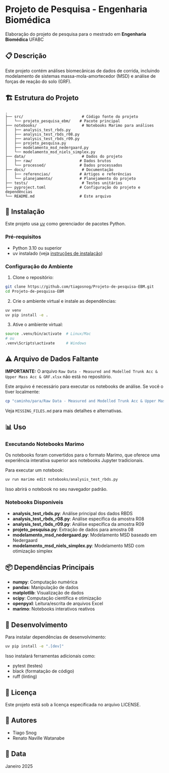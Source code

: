 # Projeto de Pesquisa - Engenharia Biomédica

Elaboração do projeto de pesquisa para o mestrado em **Engenharia Biomédica** UFABC

## 📋 Descrição

Este projeto contém análises biomecânicas de dados de corrida, incluindo modelamento de sistemas massa-mola-amortecedor (MSD) e análise de forças de reação do solo (GRF).

## 🏗️ Estrutura do Projeto

```
.
├── src/                          # Código fonte do projeto
│   └── projeto_pesquisa_ebm/    # Pacote principal
├── notebooks/                    # Notebooks Marimo para análises
│   ├── analysis_test_rbds.py
│   ├── analysis_test_rbds_r08.py
│   ├── analysis_test_rbds_r09.py
│   ├── projeto_pesquisa.py
│   ├── modelamento_msd_nedergaard.py
│   └── modelamento_msd_niels_simplex.py
├── data/                         # Dados do projeto
│   ├── raw/                     # Dados brutos
│   └── processed/               # Dados processados
├── docs/                         # Documentação
│   ├── referencias/             # Artigos e referências
│   └── planejamento/            # Planejamento do projeto
├── tests/                        # Testes unitários
├── pyproject.toml               # Configuração do projeto e dependências
└── README.md                    # Este arquivo
```

## 🚀 Instalação

Este projeto usa [uv](https://github.com/astral-sh/uv) como gerenciador de pacotes Python.

### Pré-requisitos

- Python 3.10 ou superior
- uv instalado (veja [instruções de instalação](https://github.com/astral-sh/uv#installation))

### Configuração do Ambiente

1. Clone o repositório:
```bash
git clone https://github.com/tiagosnog/Projeto-de-pesquisa-EBM.git
cd Projeto-de-pesquisa-EBM
```

2. Crie o ambiente virtual e instale as dependências:
```bash
uv venv
uv pip install -e .
```

3. Ative o ambiente virtual:
```bash
source .venv/bin/activate  # Linux/Mac
# ou
.venv\Scripts\activate     # Windows
```

## ⚠️ Arquivo de Dados Faltante

**IMPORTANTE:** O arquivo `Raw Data - Measured and Modelled Trunk Acc & Upper Mass Acc & GRF.xlsx` não está no repositório.

Este arquivo é necessário para executar os notebooks de análise. Se você o tiver localmente:

```bash
cp "caminho/para/Raw Data - Measured and Modelled Trunk Acc & Upper Mass Acc & GRF.xlsx" data/raw/
```

Veja `MISSING_FILES.md` para mais detalhes e alternativas.

## 📊 Uso

### Executando Notebooks Marimo

Os notebooks foram convertidos para o formato Marimo, que oferece uma experiência interativa superior aos notebooks Jupyter tradicionais.

Para executar um notebook:

```bash
uv run marimo edit notebooks/analysis_test_rbds.py
```

Isso abrirá o notebook no seu navegador padrão.

### Notebooks Disponíveis

- **analysis_test_rbds.py**: Análise principal dos dados RBDS
- **analysis_test_rbds_r08.py**: Análise específica da amostra R08
- **analysis_test_rbds_r09.py**: Análise específica da amostra R09
- **projeto_pesquisa.py**: Extração de dados para amostra 08
- **modelamento_msd_nedergaard.py**: Modelamento MSD baseado em Nedergaard
- **modelamento_msd_niels_simplex.py**: Modelamento MSD com otimização simplex

## 📦 Dependências Principais

- **numpy**: Computação numérica
- **pandas**: Manipulação de dados
- **matplotlib**: Visualização de dados
- **scipy**: Computação científica e otimização
- **openpyxl**: Leitura/escrita de arquivos Excel
- **marimo**: Notebooks interativos reativos

## 🧪 Desenvolvimento

Para instalar dependências de desenvolvimento:

```bash
uv pip install -e ".[dev]"
```

Isso instalará ferramentas adicionais como:
- pytest (testes)
- black (formatação de código)
- ruff (linting)

## 📝 Licença

Este projeto está sob a licença especificada no arquivo LICENSE.

## 👥 Autores

- Tiago Snog
- Renato Naville Watanabe

## 📅 Data

Janeiro 2025
